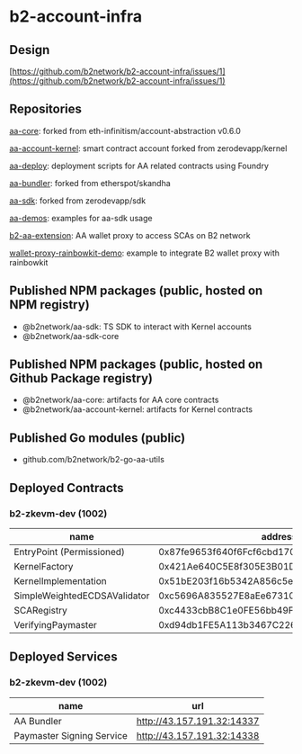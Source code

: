 # b2-account-infra

## Design

[https://github.com/b2network/b2-account-infra/issues/1](https://github.com/b2network/b2-account-infra/issues/1)

## Repositories

[aa-core](https://github.com/b2network/aa-core): forked from eth-infinitism/account-abstraction v0.6.0

[aa-account-kernel](https://github.com/b2network/aa-account-kernel): smart contract account forked from zerodevapp/kernel

[aa-deploy](https://github.com/b2network/aa-deploy): deployment scripts for AA related contracts using Foundry

[aa-bundler](https://github.com/b2network/aa-bundler): forked from etherspot/skandha

[aa-sdk](https://github.com/b2network/aa-sdk): forked from zerodevapp/sdk

[aa-demos](https://github.com/b2network/aa-demos): examples for aa-sdk usage

[b2-aa-extension](https://github.com/b2network/b2-aa-extension): AA wallet proxy to access SCAs on B2 network

[wallet-proxy-rainbowkit-demo](https://github.com/b2network/wallet-proxy-rainbowkit-demo): example to integrate B2 wallet proxy with rainbowkit

## Published NPM packages (public, hosted on NPM registry)

- @b2network/aa-sdk: TS SDK to interact with Kernel accounts
- @b2network/aa-sdk-core

## Published NPM packages (public, hosted on Github Package registry)

- @b2network/aa-core: artifacts for AA core contracts
- @b2network/aa-account-kernel: artifacts for Kernel contracts

## Published Go modules (public)

- github.com/b2network/b2-go-aa-utils

## Deployed Contracts

### b2-zkevm-dev (1002)

| name | address |
| ---- | ------- |
| EntryPoint (Permissioned) | 0x87fe9653f640f6Fcf6cbd170701cDeEa74949F82 |
| KernelFactory | 0x421Ae640C5E8f305E3B01D4C87Ce65878C5f03DF |
| KernelImplementation | 0x51bE203f16b5342A856c5e9e7820f2a7c3CE95B4 |
| SimpleWeightedECDSAValidator | 0xc5696A835527E8aEe673107Ce00AD740a4353a61 |
| SCARegistry | 0xc4433cbB8C1e0FE56bb49F4F8A0A639F902bB7Ca |
| VerifyingPaymaster | 0xd94db1FE5A113b3467C2267f81485465Fd442ad6 |

## Deployed Services

### b2-zkevm-dev (1002)

| name | url |
| ---- | --- |
| AA Bundler | <http://43.157.191.32:14337> |
| Paymaster Signing Service | <http://43.157.191.32:14338> |
